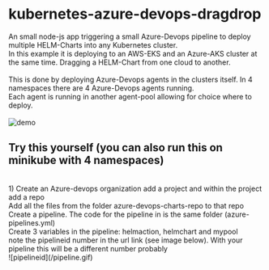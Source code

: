 # kubernetes-azure-devops-dragdrop
An small node-js app triggering a small Azure-Devops pipeline to deploy multiple HELM-Charts into any Kubernetes cluster. <br/>
In this example it is deploying to an AWS-EKS and an Azure-AKS cluster at the same time. Dragging a HELM-Chart from one cloud to another. <br/>
<br/>
This is done by deploying Azure-Devops agents in the clusters itself. In 4 namespaces there are 4 Azure-Devops agents running. <br/>
Each agent is running in another agent-pool allowing for choice where to deploy. <br/>
<br/>
![demo](/azdevops.gif)
<br/>
## Try this yourself (you can also run this on minikube with 4 namespaces) <br/>
<br/>
1) Create an Azure-devops organization add a project and within the project add a repo <br/>
   Add all the files from the folder azure-devops-charts-repo to that repo <br/>
   Create a pipeline. The code for the pipeline in is the same folder (azure-pipelines.yml) <br/>
   Create 3 variables in the pipeline: helmaction, helmchart and mypool <br/>
   note the pipelineid number in the url link (see image below). With your pipeline this will be a different number probably <br/>
![pipelineid](/pipeline.gif)
<br/>
